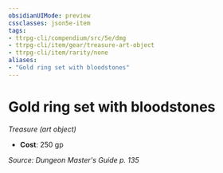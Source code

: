 ```yaml
---
obsidianUIMode: preview
cssclasses: json5e-item
tags:
- ttrpg-cli/compendium/src/5e/dmg
- ttrpg-cli/item/gear/treasure-art-object
- ttrpg-cli/item/rarity/none
aliases: 
- "Gold ring set with bloodstones"
---
```

# Gold ring set with bloodstones
*Treasure (art object)*  


- **Cost**: 250 gp

*Source: Dungeon Master's Guide p. 135*